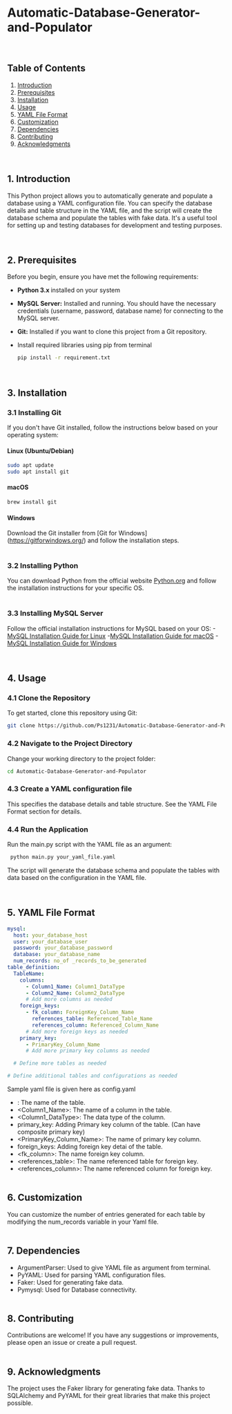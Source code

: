 # Automatic-Database-Generator-and-Populator
<br>

## Table of Contents
1. [Introduction](#introduction)
2. [Prerequisites](#prerequisites)
3. [Installation](#installation)
4. [Usage](#usage)
5. [YAML File Format](#yamlfileformat)
6. [Customization](#customization)
7. [Dependencies](#dependencies)
8. [Contributing](#contributing)
9. [Acknowledgments](#acknowledgments)
<br>
   
## 1. Introduction <a name="introduction"></a>
This Python project allows you to automatically generate and populate a database using a YAML configuration file. You can specify the database details and table structure in the YAML file, and the script will create the database schema and populate the tables with fake data. It's a useful tool for setting up and testing databases for development and testing purposes.

<br>

## 2. Prerequisites <a name="prerequisites"></a>
Before you begin, ensure you have met the following requirements:
- <b>Python 3.x </b> installed on your system
  
- <b>MySQL Server:</b> Installed and running. You should have the necessary credentials (username, password, database name) for connecting to the MySQL server.
  
- <b>Git:</b> Installed if you want to clone this project from a Git repository.
  
- Install required libraries using pip from terminal
  ```bash
  pip install -r requirement.txt
  ```
<br>

## 3. Installation  <a name="installation"></a>

### 3.1  Installing Git

If you don't have Git installed, follow the instructions below based on your operating system:

#### Linux (Ubuntu/Debian)

```bash
sudo apt update
sudo apt install git
```
#### macOS
```bash
brew install git
```
#### Windows
Download the Git installer from [Git for Windows] (https://gitforwindows.org/) and follow the installation steps.
<br></br>
### 3.2  Installing Python
You can download Python from the official website [Python.org](https://www.python.org/downloads/) and follow the installation instructions for your specific OS.
<br></br>
### 3.3  Installing MySQL Server
Follow the official installation instructions for MySQL based on your OS:
-[MySQL Installation Guide for Linux](https://dev.mysql.com/doc/mysql-installation-excerpt/5.7/en/linux-installation.html)
-[MySQL Installation Guide for macOS](https://dev.mysql.com/doc/mysql-installation-excerpt/5.7/en/macos-installation.html)
-[MySQL Installation Guide for Windows](https://dev.mysql.com/doc/mysql-installation-excerpt/5.7/en/windows-installation.html)

<br>

## 4. Usage  <a name="usage"></a> 

### 4.1 Clone the Repository
To get started, clone this repository using Git:
```bash
git clone https://github.com/Ps1231/Automatic-Database-Generator-and-Populator
```
### 4.2 Navigate to the Project Directory
Change your working directory to the project folder:
```bash
cd Automatic-Database-Generator-and-Populator
```
### 4.3  Create a YAML configuration file 
This specifies the database details and table structure. See the YAML File Format section for details.

   
### 4.4 Run the Application
Run the main.py script with the YAML file as an argument:
```bash
 python main.py your_yaml_file.yaml
```
 The script will generate the database schema and populate the tables with data based on the configuration in the YAML file.

<br>

## 5. YAML File Format  <a name="yamlfileformat"></a>
``` yaml
mysql:
  host: your_database_host
  user: your_database_user
  password: your_database_password
  database: your_database_name
  num_records: no_of _records_to_be_generated
table_definition:
  TableName:
    columns:
      - Column1_Name: Column1_DataType
      - Column2_Name: Column2_DataType
      # Add more columns as needed
    foreign_keys:
      - fk_column: ForeignKey_Column_Name
        references_table: Referenced_Table_Name
        references_column: Referenced_Column_Name
      # Add more foreign keys as needed
    primary_key:
      - PrimaryKey_Column_Name
      # Add more primary key columns as needed

  # Define more tables as needed

# Define additional tables and configurations as needed
```
Sample yaml file is given here as config.yaml
- <TableName>: The name of the table.
- <Column1_Name>: The name of a column in the table.
- <Column1_DataType>: The data type of the column.
- primary_key: Adding Primary key column of the table. (Can have composite primary key)
- <PrimaryKey_Column_Name>: The name of primary key column.
- foreign_keys: Adding foreign key detai of the table.
- <fk_column>: The name foreign key column.
- <references_table>: The name referenced table for foreign key.
- <references_column>: The name referenced column for foreign key.
<br></br>
## 6. Customization <a name="customization"></a>
You can customize the number of entries generated for each table by modifying the num_records variable in your Yaml file.
<br></br>
## 7. Dependencies <a name="dependencies"></a>
- ArgumentParser: Used to give YAML file as argument from terminal.
- PyYAML: Used for parsing YAML configuration files.
- Faker: Used for generating fake data.
- Pymysql: Used for Database connectivity.
<br></br>
## 8. Contributing <a name="contributing"></a>
Contributions are welcome! If you have any suggestions or improvements, please open an issue or create a pull request.
<br></br>
## 9. Acknowledgments <a name="acknowledgments"></a>
The project uses the Faker library for generating fake data.
Thanks to SQLAlchemy and PyYAML for their great libraries that make this project possible.



